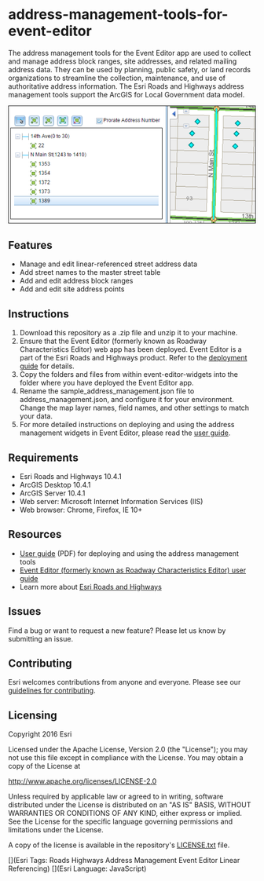 # address-management-tools-for-event-editor

The address management tools for the Event Editor app are used to collect and manage address block ranges, site addresses, and related mailing address data. 
They can be used by planning, public safety, or land records organizations to streamline the collection, maintenance, and use of authoritative address information. 
The Esri Roads and Highways address management tools support the ArcGIS for Local Government data model.

![Screenshot of app widget](address-management-tools-for-event-editor.png?raw=true)

## Features

* Manage and edit linear-referenced street address data
* Add street names to the master street table
* Add and edit address block ranges
* Add and edit site address points

## Instructions

1. Download this repository as a .zip file and unzip it to your machine.
2. Ensure that the Event Editor \(formerly known as Roadway Characteristics Editor\) web app has been deployed.  Event Editor is a part of the Esri Roads and Highways product.  Refer to the [deployment guide](http://desktop.arcgis.com/en/arcmap/10.4/extensions/roads-and-highways/event-editor-deployment-guide.htm) for details.
3. Copy the folders and files from within event-editor-widgets into the folder where you have deployed the Event Editor app.
4. Rename the sample_address_management.json file to address_management.json, and configure it for your environment.  Change the map layer names, field names, and other settings to match your data.
5. For more detailed instructions on deploying and using the address management widgets in Event Editor, please read the [user guide](https://github.com/Esri/address-management-tools-for-event-editor/blob/master/address-management-user-guide.pdf?raw=true).

## Requirements

* Esri Roads and Highways 10.4.1
* ArcGIS Desktop 10.4.1
* ArcGIS Server 10.4.1
* Web server: Microsoft Internet Information Services (IIS)
* Web browser: Chrome, Firefox, IE 10+

## Resources

* [User guide](https://github.com/Esri/address-management-tools-for-event-editor/blob/master/address-management-user-guide.pdf?raw=true) (PDF) for deploying and using the address management tools
* [Event Editor \(formerly known as Roadway Characteristics Editor\) user guide](http://desktop.arcgis.com/en/arcmap/10.4/extensions/roads-and-highways/what-is-event-editor.htm)
* Learn more about [Esri Roads and Highways](http://desktop.arcgis.com/en/arcmap/10.4/extensions/roads-and-highways/what-is-roads-and-highways.htm)

## Issues

Find a bug or want to request a new feature?  Please let us know by submitting an issue.

## Contributing

Esri welcomes contributions from anyone and everyone.  Please see our [guidelines for contributing](https://github.com/esri/contributing).

## Licensing

Copyright 2016 Esri

Licensed under the Apache License, Version 2.0 (the "License");
you may not use this file except in compliance with the License.
You may obtain a copy of the License at

   http://www.apache.org/licenses/LICENSE-2.0

Unless required by applicable law or agreed to in writing, software
distributed under the License is distributed on an "AS IS" BASIS,
WITHOUT WARRANTIES OR CONDITIONS OF ANY KIND, either express or implied.
See the License for the specific language governing permissions and
limitations under the License.

A copy of the license is available in the repository's [LICENSE.txt](https://github.com/Esri/address-management-tools-for-event-editor/blob/master/LICENSE.txt?raw=true) file.

[](Esri Tags: Roads Highways Address Management Event Editor Linear Referencing)
[](Esri Language: JavaScript)
